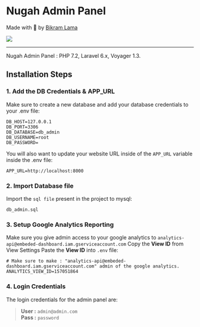 # Nugah Admin Panel
Made with 💖 by [Bikram Lama](https://bikramlama.com.np)

![](https://bikramlama.com.np/assets/cdn/admin_panel.png)

---
Nugah Admin Panel : PHP 7.2, Laravel 6.x, Voyager 1.3.

## Installation Steps
### 1. Add the DB Credentials & APP_URL
Make sure to create a new database and add your database credentials to your .env file:
```
DB_HOST=127.0.0.1
DB_PORT=3306
DB_DATABASE=db_admin
DB_USERNAME=root
DB_PASSWORD=
```
You will also want to update your website URL inside of the `APP_URL` variable inside the .env file:
```
APP_URL=http://localhost:8000
```
### 2. Import Database file
Import the `sql file` present in the project to mysql:
```
db_admin.sql
```
### 3. Setup Google Analytics Reporting
Make sure you give admin access to your google analytics to `analytics-api@embeded-dashboard.iam.gserviceaccount.com`
Copy the **View ID** from View Settings
Paste the **View ID** into `.env` file:
```
# Make sure to make : "analytics-api@embeded-dashboard.iam.gserviceaccount.com" admin of the google analytics.
ANALYTICS_VIEW_ID=157051864
```
### 4. Login Credentials
The login credentials for the admin panel are:
>**User :** `admin@admin.com`   
>**Pass :** `password`
